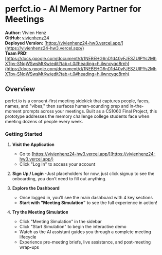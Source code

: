 # perfct.io - AI Memory Partner for Meetings

**Author:** Vivien Henz  
**GitHub:** [vivienhenz24](https://github.com/vivienhenz24)  
**Deployed Version:** [https://vivienhenz24-hw3.vercel.app/](https://vivienhenz24-hw3.vercel.app/)  
**Team PRD:** [https://docs.google.com/document/d/1NEBEHG6nD1d40yFJESZUIPYs2MhXTpv-SNqWSwsMtKw/edit?tab=t.0#heading=h.ilwncyqc8rnh](https://docs.google.com/document/d/1NEBEHG6nD1d40yFJESZUIPYs2MhXTpv-SNqWSwsMtKw/edit?tab=t.0#heading=h.ilwncyqc8rnh)

## Overview

perfct.io is a consent-first meeting sidekick that captures people, faces, names, and "vibes," then surfaces human-sounding prep and in-the-moment prompts across your meetings. Built as a CS1060 Final Project, this prototype addresses the memory challenge college students face when meeting dozens of people every week.


### Getting Started

1. **Visit the Application**
   - Go to [https://vivienhenz24-hw3.vercel.app/](https://vivienhenz24-hw3.vercel.app/)
   - Click "Log In" to access your account

2. **Sign Up / Login**
   -Just placeholders for now, just click signup to see the onboarding, you don't need to fill out anything.

3. **Explore the Dashboard**
   - Once logged in, you'll see the main dashboard with 4 key sections
   - **Start with "Meeting Simulation"** to see the full experience in action!

4. **Try the Meeting Simulation**
   - Click "Meeting Simulation" in the sidebar
   - Click "Start Simulation" to begin the interactive demo
   - Watch as the AI assistant guides you through a complete meeting lifecycle
   - Experience pre-meeting briefs, live assistance, and post-meeting wrap-ups


